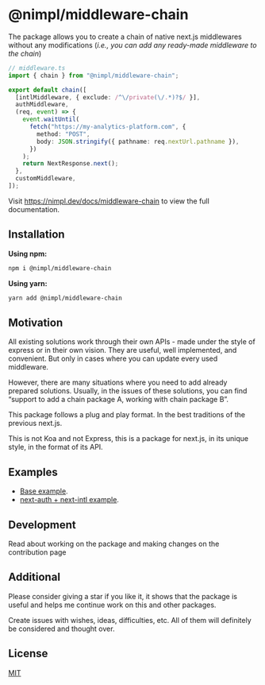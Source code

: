 # @nimpl/middleware-chain

The package allows you to create a chain of native next.js middlewares without any modifications (_i.e., you can add any ready-made middleware to the chain_)

```ts
// middleware.ts
import { chain } from "@nimpl/middleware-chain";

export default chain([
  [intlMiddleware, { exclude: /^\/private(\/.*)?$/ }],
  authMiddleware,
  (req, event) => {
    event.waitUntil(
      fetch("https://my-analytics-platform.com", {
        method: "POST",
        body: JSON.stringify({ pathname: req.nextUrl.pathname }),
      })
    );
    return NextResponse.next();
  },
  customMiddleware,
]);
```

Visit https://nimpl.dev/docs/middleware-chain to view the full documentation.

## Installation

**Using npm:**

```bash
npm i @nimpl/middleware-chain
```

**Using yarn:**

```bash
yarn add @nimpl/middleware-chain
```

## Motivation

All existing solutions work through their own APIs - made under the style of express or in their own vision. They are useful, well implemented, and convenient. But only in cases where you can update every used middleware.

However, there are many situations where you need to add already prepared solutions. Usually, in the issues of these solutions, you can find “support to add a chain package A, working with chain package B”.

This package follows a plug and play format. In the best traditions of the previous next.js.

This is not Koa and not Express, this is a package for next.js, in its unique style, in the format of its API.

## Examples

- [Base example](https://github.com/vordgi/nimpl-middleware-chain/tree/main/examples/base).
- [next-auth + next-intl example](https://github.com/vordgi/nimpl-middleware-chain/tree/main/examples/auth-intl).

## Development

Read about working on the package and making changes on the contribution page

## Additional

Please consider giving a star if you like it, it shows that the package is useful and helps me continue work on this and other packages.

Create issues with wishes, ideas, difficulties, etc. All of them will definitely be considered and thought over.

## License

[MIT](https://github.com/vordgi/nimpl-middleware-chain/blob/main/LICENSE)
